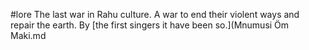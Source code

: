 #lore 
The last war in Rahu culture. A war to end their violent ways and repair the earth. By [the first singers it have been so.](Mnumusi Öm Maki.md